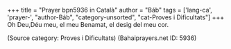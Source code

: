 +++
title = "Prayer bpn5936 in Català"
author = "Báb"
tags = ['lang-ca', 'prayer-', "author-Báb", "category-unsorted", "cat-Proves i Dificultats"]
+++
Oh Deu,Déu meu, el meu Benamat, el desig del meu cor.

(Source category: Proves i Dificultats)
(Bahaiprayers.net ID: 5936)
